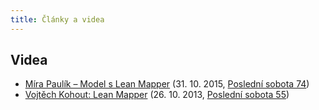 ```yaml
---
title: Články a videa
---
```


## Videa

* [Míra Paulík – Model s Lean Mapper](https://www.youtube.com/watch?v=fpVAgwBoEEc) (31. 10. 2015, [Poslední sobota 74](https://forum.nette.org/cs/24460-posledni-sobota-74-model-praha))
* [Vojtěch Kohout: Lean Mapper](https://www.youtube.com/watch?v=V7Lp9bxfNfg) (26. 10. 2013, [Poslední sobota 55](https://forum.nette.org/cs/15665-posledni-sobota-55-rijnova-praha-26-10-2013))
